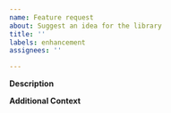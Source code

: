 ```yaml
---
name: Feature request
about: Suggest an idea for the library
title: ''
labels: enhancement
assignees: ''

---
```


**Description**


**Additional Context**
